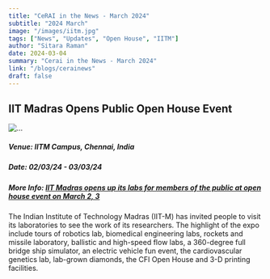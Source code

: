 ```yaml
---
title: "CeRAI in the News - March 2024"
subtitle: "2024 March" 
image: "/images/iitm.jpg"
tags: ["News", "Updates", "Open House", "IITM"]
author: "Sitara Raman"
date: 2024-03-04
summary: "Cerai in the News - March 2024"
link: "/blogs/cerainews"
draft: false
---
```

<div class="container mt-5">
        <div class="text-center">
            <h2>IIT Madras Opens Public Open House Event</h2>
        </div>
        <div class="card mb-3">
            <img src="/images/iitm.jpg" class="card-img-top" alt="...">
            <div class="card-body">
                <h5 class="card-title">Venue: IITM Campus, Chennai, India</h5>
                <h5 class="card-title">Date: 02/03/24 - 03/03/24</h5>
                <h5 class="card-title">More Info: <a href="https://www.thehindu.com/news/cities/chennai/iit-madras-opens-up-its-labs-for-members-of-the-public-at-open-house-event-on-march-2-3/article67878146.ece">IIT Madras opens up its labs for members of the public at open house event on March 2, 3 </a></h5>
                <p class="card-text">The Indian Institute of Technology Madras (IIT-M) has invited people to visit its laboratories to see the work of its researchers. The highlight of the expo include tours of robotics lab, biomedical engineering labs, rockets and missile laboratory, ballistic and high-speed flow labs, a 360-degree full bridge ship simulator, an electric vehicle fun event, the cardiovascular genetics lab, lab-grown diamonds, the CFI Open House and 3-D printing facilities.</p>
            </div>
        </div>
        </div>